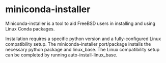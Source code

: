 # miniconda-installer

Miniconda-installer is a tool to aid FreeBSD users in installing and using
Linux Conda packages.

Installation requires a specific python version and a fully-configured
Linux compatibility setup.  The miniconda-installer port/package installs
the necessary python package and linux_base.  The Linux compatibility setup
can be completed by running auto-install-linux_base.
